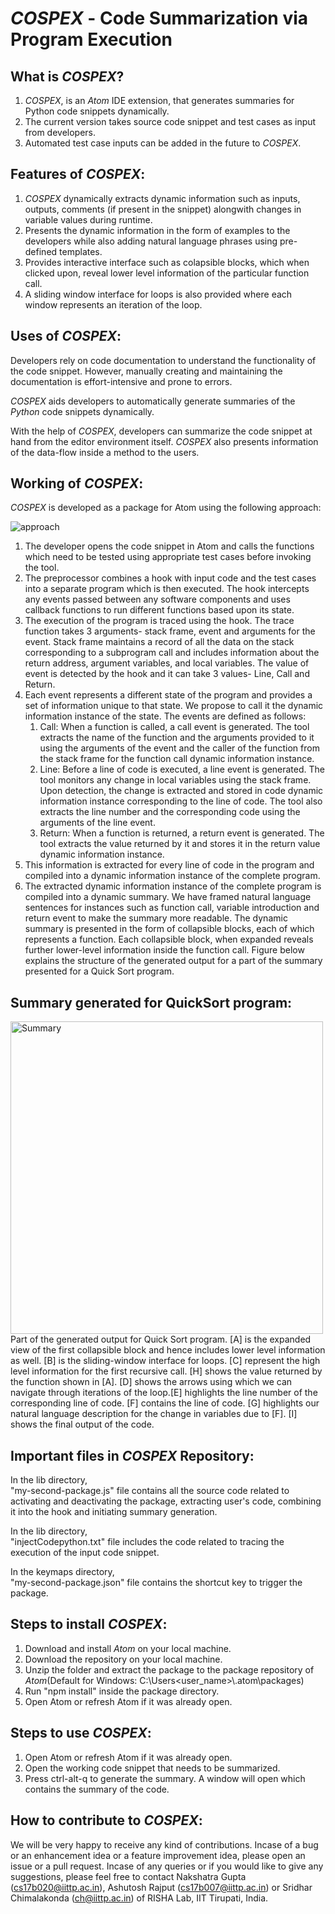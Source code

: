# *COSPEX* - Code Summarization via Program Execution

## What is *COSPEX*?
1. *COSPEX*, is an *Atom* IDE extension, that generates summaries for Python code snippets dynamically.
2. The current version takes source code snippet and test cases as input from developers.
3. Automated test case inputs can be added in the future to *COSPEX*.

## Features of *COSPEX*:
1. *COSPEX* dynamically extracts dynamic information such as inputs, outputs, comments (if present in the snippet) alongwith changes in variable values during runtime. 
2. Presents the dynamic information in the form of examples to the developers while also adding natural language phrases using pre-defined templates.
3. Provides interactive interface such as colapsible blocks, which when clicked upon, reveal lower level information of the particular function call. 
4. A sliding window interface for loops is also provided where each window represents an iteration of the loop.

## Uses of *COSPEX*:
Developers rely on code documentation to understand the functionality of the code snippet. However, manually creating and maintaining the documentation is effort-intensive and prone to errors. 

*COSPEX* aids developers to automatically generate summaries of the *Python* code snippets dynamically.

With the help of *COSPEX*, developers can summarize the code snippet at hand from the editor environment itself. 
*COSPEX* also presents information of the data-flow inside a method to the users.
## Working of *COSPEX*:
*COSPEX* is developed as a package for Atom using the following approach:

<img alt="approach" src="https://user-images.githubusercontent.com/35232831/99877164-24a16800-2c22-11eb-9012-5b70841c7216.jpeg">

1. The developer opens the code snippet in Atom and calls the functions which need to be tested using appropriate test cases before invoking the tool.     
2. The preprocessor combines a hook with input code and the test cases into a separate program which is then executed. The hook intercepts any events passed between any software components and uses callback functions to run different functions based upon its state.
3. The execution of the program is traced using the hook. The trace function takes 3 arguments- stack frame, event and arguments for the event. Stack frame maintains a record of all the data on the stack corresponding to a subprogram call and includes information about the return address, argument variables, and local variables. The value of event is detected by the hook and it can take 3 values- Line, Call and Return.
4. Each event represents a different state of the program and provides a set of information unique to that state. We propose to call it the dynamic information instance of the state. The events are defined as follows:
    1. Call: When a function is called, a call event is generated. The tool extracts the name of the function and the arguments provided to it using the arguments of the event and the caller of the function from the stack frame for the function call dynamic information instance.
    2. Line: Before a line of code is executed, a line event is generated. The tool monitors any change in local variables using the stack frame. Upon detection, the change is extracted and stored in code dynamic information instance corresponding to the line of code. The tool also extracts the line number and the corresponding code using the arguments of the line event.
    3. Return: When a function is returned, a return event is generated. The tool extracts the value returned by it and stores it in the return value dynamic information instance. 
5. This information is extracted for every line of code in the program and compiled into a dynamic information instance of the complete program.
6. The extracted dynamic information instance of the complete program is compiled into a dynamic summary. We have framed natural language sentences for instances such as function call, variable introduction and return event  to make the summary more readable. The dynamic summary is presented in the form of collapsible blocks, each of which represents a function. Each collapsible block, when expanded reveals further lower-level information inside the function call. Figure below explains the structure of the generated output for a part of the summary presented for a Quick Sort program. 


## Summary generated for QuickSort program:
<img width=500 alt="Summary" src="https://user-images.githubusercontent.com/35232831/99877378-ce352900-2c23-11eb-9839-7ac4a324ea2e.png">
Part of the generated output for Quick Sort program. [A] is the expanded view of the first collapsible block and hence includes lower level information as well. [B] is the sliding-window interface for loops. [C] represent the high level information for the first recursive call. [H] shows the value returned by the function shown in [A]. [D] shows the arrows using which we can navigate through iterations of the loop.[E] highlights the line number of the corresponding line of code. [F] contains the line of code. [G] highlights our natural language description for the change in variables due to [F]. [I] shows the final output of the code.

## Important files in *COSPEX* Repository:
In the lib directory,   
"my-second-package.js" file contains all the source code related to activating and deactivating the package, extracting user's code, combining it into the hook and initiating summary generation.

In the lib directory,   
"injectCodepython.txt" file includes the code related to tracing the execution of the input code snippet.

In the keymaps directory,   
"my-second-package.json" file contains the shortcut key to trigger the package.

## Steps to install *COSPEX*:
1. Download and install *Atom* on your local machine.
2. Download the repository on your local machine.  
3. Unzip the folder and extract the package to the package repository of *Atom*(Default for Windows: C:\Users\<user_name>\\.atom\packages\)
4. Run "npm install" inside the package directory.
5. Open Atom or refresh Atom if it was already open.

## Steps to use *COSPEX*:
1. Open Atom or refresh Atom if it was already open.
2. Open the working code snippet that needs to be summarized.
3. Press ctrl-alt-q to generate the summary.
A window will open which contains the summary of the code.

## How to contribute to *COSPEX*:
We will be very happy to receive any kind of contributions. Incase of a bug or an enhancement idea or a feature improvement idea, please open an issue or a pull request. Incase of any queries or if you would like to give any suggestions, please feel free to contact Nakshatra Gupta (cs17b020@iittp.ac.in), Ashutosh Rajput (cs17b007@iittp.ac.in) or Sridhar Chimalakonda (ch@iittp.ac.in) of RISHA Lab, IIT Tirupati, India.
